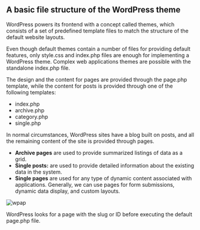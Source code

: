 ## A basic file structure of the WordPress theme
WordPress powers its frontend with a concept called themes, which consists of a set
of predefined template files to match the structure of the default website layouts.

Even though default themes contain a number of files for providing
default features, only style.css and index.php files are enough for
implementing a WordPress theme. Complex web applications themes
are possible with the standalone index.php file.

The design and the content for pages are provided through the page.php template, while the content for posts
is provided through one of the following templates:
- index.php
- archive.php
- category.php
- single.php

In normal circumstances, WordPress sites have a blog built on posts, and all the
remaining content of the site is provided through pages. 
- **Archive pages** are used to provide summarized listings of data as a grid.
- **Single posts:** are used to provide detailed information about the
existing data in the system.
- **Single pages** are used for any type of dynamic content associated
with applications. Generally, we can use pages for form submissions,
dynamic data display, and custom layouts.

![wpap]()

WordPress looks for a page with the slug
or ID before executing the default page.php file.
